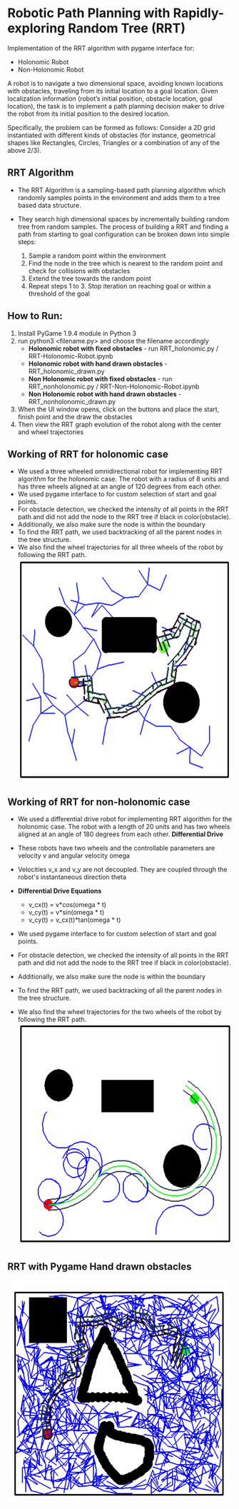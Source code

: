 # Robotic Path Planning with Rapidly-exploring Random Tree (RRT)

Implementation of the RRT algorithm with pygame interface for:
- Holonomic Robot
- Non-Holonomic Robot

A robot is to navigate a two dimensional space, avoiding known locations with obstacles, traveling from its initial location to a goal location. Given localization information (robot’s initial position, obstacle location, goal location), the task is to implement a path planning decision maker to drive the robot from its initial position to the desired location.

Specifically, the problem can be formed as follows: Consider a 2D grid instantiated with different kinds of obstacles (for instance, geometrical shapes like Rectangles, Circles, Triangles or a combination of any of the above 2/3). 

## RRT Algorithm
* The RRT Algorithm is a sampling-based path planning algorithm which randomly samples points in the environment and adds them to a tree based data structure. 

* They search high dimensional spaces by incrementally building random tree from random samples. The process of building a RRT and finding a path from starting to goal configuration can be broken down into simple steps:
    1. Sample a random point within the environment
    2. Find the node in the tree which is nearest to the random point and check for collisions with obstacles
    3. Extend the tree towards the random point
    4. Repeat steps 1 to 3. Stop iteration on reaching goal or within a threshold of the goal

## How to Run:
1. Install PyGame 1.9.4 module in Python 3
2. run python3 <filename.py> and choose the filename accordingly
    - **Holonomic robot with fixed obstacles** - run RRT_holonomic.py / RRT-Holonomic-Robot.ipynb 
    - **Holonomic robot with hand drawn obstacles** - RRT_holonomic_drawn.py
    - **Non Holonomic robot with fixed obstacles** - run RRT_nonholonomic.py / RRT-Non-Holonomic-Robot.ipynb 
    - **Non Holonomic robot with hand drawn obstacles** - RRT_nonholonomic_drawn.py
3. When the UI window opens, click on the buttons and place the start, finish point and the draw the obstacles
4. Then view the RRT graph evolution of the robot along with the center and wheel trajectories

## Working of RRT for holonomic case
* We used a three wheeled omnidirectional robot for implementing RRT algorithm for the holonomic case. The robot with a radius of 8 units and has three wheels aligned at an angle of 120 degrees from each other. 
* We used pygame interface to for custom selection of start and goal points. 
* For obstacle detection, we checked the intensity of all points in the RRT path and did not add the node to the RRT tree if black in color(obstacle).
* Additionally, we also make sure the node is within the boundary
* To find the RRT path, we used backtracking of all the parent nodes in the tree structure. 
* We also find the wheel trajectories for all three wheels of the robot by following the RRT path.
    <img src="images/holo_wheels.png" width="500" height="500">

## Working of RRT for non-holonomic case
* We used a differential drive robot for implementing RRT algorithm for the holonomic case. The robot with a length of 20 units and has two wheels aligned at an angle of 180 degrees from each other. 
    **Differential Drive**
* These robots have two wheels and the controllable parameters are velocity v and angular velocity omega
* Velocities v_x and v_y are not decoupled. They are coupled through the robot's instantaneous direction theta

* **Differential Drive Equations**
  - v_cx(t) = v*cos(omega * t)
  - v_cy(t) = v*sin(omega * t)
  - v_cy(t) = v_cx(t)*tan(omega * t)


* We used pygame interface to for custom selection of start and goal points. 
* For obstacle detection, we checked the intensity of all points in the RRT path and did not add the node to the RRT tree if black in color(obstacle).
* Additionally, we also make sure the node is within the boundary
* To find the RRT path, we used backtracking of all the parent nodes in the tree structure. 
* We also find the wheel trajectories for the two wheels of the robot by following the RRT path.
    <img src="images/non_holo_wheel.png" width="500" height="500">

## RRT with Pygame Hand drawn obstacles
   <img src="images/holo_draw.png" width="500" height="500">
